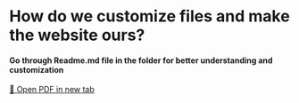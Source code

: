 <h1>How do we customize files and make the website ours?</h1>
<h4>Go through Readme.md file in the folder for better understanding and customization</h4>
<a href="assest/images/hide/dad_tb.png" target="_blank">📄 Open PDF in new tab</a>


